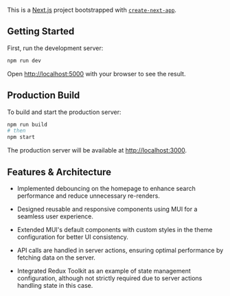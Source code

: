 This is a [Next.js](https://nextjs.org) project bootstrapped with [`create-next-app`](https://nextjs.org/docs/app/api-reference/cli/create-next-app).

## Getting Started

First, run the development server:

```bash
npm run dev
```

Open [http://localhost:5000](http://localhost:5000) with your browser to see the result.

## Production Build

To build and start the production server:

```bash
npm run build
# then
npm start
```

The production server will be available at [http://localhost:3000](http://localhost:3000).

## Features & Architecture

- Implemented debouncing on the homepage to enhance search performance and reduce unnecessary re-renders.

- Designed reusable and responsive components using MUI for a seamless user experience.

- Extended MUI's default components with custom styles in the theme configuration for better UI consistency.

- API calls are handled in server actions, ensuring optimal performance by fetching data on the server.

- Integrated Redux Toolkit as an example of state management configuration, although not strictly required due to server actions handling state in this case.
